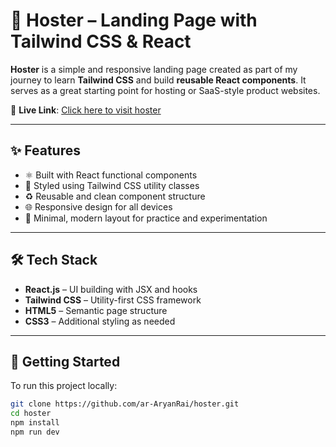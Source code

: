 # 🚀 Hoster – Landing Page with Tailwind CSS & React

**Hoster** is a simple and responsive landing page created as part of my journey to learn **Tailwind CSS** and build **reusable React components**. It serves as a great starting point for hosting or SaaS-style product websites.

📂 **Live Link**: [Click here to visit hoster](https://hoister.netlify.app/)

---

## ✨ Features

- ⚛️ Built with React functional components  
- 🎨 Styled using Tailwind CSS utility classes  
- ♻️ Reusable and clean component structure  
- 🌐 Responsive design for all devices  
- 🧠 Minimal, modern layout for practice and experimentation

---

## 🛠 Tech Stack

- **React.js** – UI building with JSX and hooks  
- **Tailwind CSS** – Utility-first CSS framework  
- **HTML5** – Semantic page structure  
- **CSS3** – Additional styling as needed

---

## 🚀 Getting Started

To run this project locally:

```bash
git clone https://github.com/ar-AryanRai/hoster.git
cd hoster
npm install
npm run dev
```
